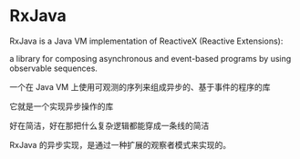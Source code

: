 # RxJava

RxJava is a Java VM implementation of ReactiveX \(Reactive Extensions\):

a library for composing asynchronous and event-based programs by using observable sequences.

一个在 Java VM 上使用可观测的序列来组成异步的、基于事件的程序的库

它就是一个实现异步操作的库

好在简洁，好在那把什么复杂逻辑都能穿成一条线的简洁

RxJava 的异步实现，是通过一种扩展的观察者模式来实现的。



